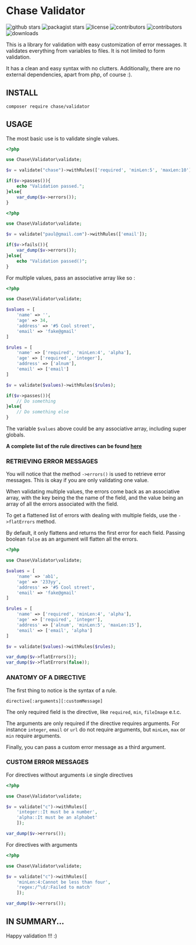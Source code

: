 # Chase Validator
![github stars](https://img.shields.io/github/stars/jameshadleychase/chase?style=social)
![packagist stars](https://img.shields.io/packagist/stars/chase/chase)
![license](https://img.shields.io/github/license/jameshadleychase/chase)
![contributors](https://img.shields.io/github/contributors/jameshadleychase/chase)
![contributors](https://img.shields.io/github/languages/code-size/jameshadleychase/chase)
![downloads](https://img.shields.io/packagist/dm/chase/chase)  

This is a library for validation with easy customization of error messages. It validates everything from variables to files. It is not limited to form validation.

It has a clean and easy syntax with no clutters. Additionally, there are no external dependencies, apart from php, of course :).

## INSTALL
`composer require chase/validator`  

## USAGE

The most basic use is to validate single values.

```php
<?php

use Chase\Validator\validate;

$v = validate("chase")->withRules(['required', 'minLen:5', 'maxLen:10']);

if($v->passes()){
    echo "Validation passed.";
}else{
    var_dump($v->errors());
}
```


```php
<?php

use Chase\Validator\validate;

$v = validate("paul@gmail.com")->withRules(['email']);

if($v->fails()){
    var_dump($v->errors());
}else{
    echo "Validation passed()";
}
```

For multiple values, pass an associative array like so :
```php
<?php 

use Chase\Validator\validate;

$values = [
    'name' => '',
    'age' => 34,
    'address' => '#5 Cool street',
    'email' => 'fake@gmail'
]

$rules = [
    'name' => ['required', 'minLen:4', 'alpha'],
    'age' => ['required', 'integer'],
    'address' => ['alnum'],
    'email' => ['email']
]

$v = validate($values)->withRules($rules);

if($v->passes()){
    // Do something
}else{
    // Do something else
}

```

The variable `$values` above could be any associative array, including super globals.

**A complete list of the rule directives can be found [ here ]( docs/rules.md )**

### RETRIEVING ERROR MESSAGES
You will notice that the method `->errors()` is used to retrieve error messages. This is okay if you are only validating one value.  

When validating multiple values, the errors come back as an associative array, with the key being the the name of the field, and the value being an array of all the errors associated with the field.

To get a flattened list of errors with dealing with multiple fields, use the `->flatErrors` method.

By default, it only flattens and returns the first error for each field. Passing boolean `false` as an argument will flatten all the errors.

```php
<?php 

use Chase\Validator\validate;

$values = [
    'name' => 'ab1',
    'age' => '233yy',
    'address' => '#5 Cool street',
    'email' => 'fake@gmail'
]

$rules = [
    'name' => ['required', 'minLen:4', 'alpha'],
    'age' => ['required', 'integer'],
    'address' => ['alnum', 'minLen:5', 'maxLen:15'],
    'email' => ['email', 'alpha']
]

$v = validate($values)->withRules($rules);

var_dump($v->flatErrors());
var_dump($v->flatErrors(false));

```  

### ANATOMY OF A DIRECTIVE  
The first thing to notice is the syntax of a rule.  

`directive[:arguments][:customMessage]`  

The only required field is the directive, like `required`, `min`, `fileImage` e.t.c.  

The arguments are only required if the directive requires arguments. For instance `integer`, `email` or `url` do not require arguments, but `minLen`, `max` or `min` require arguments.  

Finally, you can pass a custom error message as a third argument.

### CUSTOM ERROR MESSAGES

For directives without arguments i.e single directives  

```php
<?php

use Chase\Validator\validate;

$v = validate("c")->withRules([
    'integer::It must be a number', 
    'alpha::It must be an alphabet'
    ]);

var_dump($v->errors());
```

For directives with arguments  

```php
<?php

use Chase\Validator\validate;

$v = validate("c")->withRules([
    'minLen:4:Cannot be less than four',
    'regex:/^\d/:Failed to match'    
    ]);

var_dump($v->errors());
```

## IN SUMMARY...
Happy validation !!! :)

